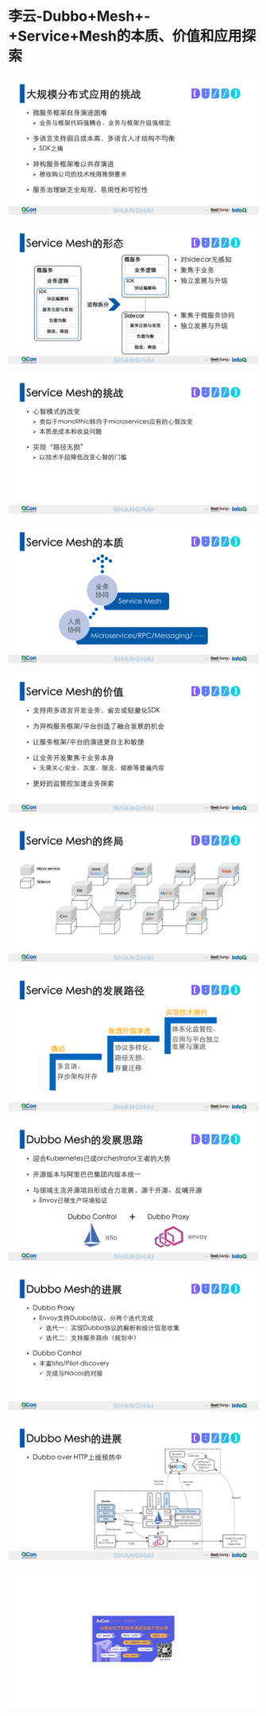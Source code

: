 # 李云-Dubbo+Mesh+-+Service+Mesh的本质、价值和应用探索

![](https://raw.githubusercontent.com/hellojd2018/ms_document/master/Qcon/Qcon_shanghai_2018/images/094706964xBPiYA/201905130947_4.png)


![](https://raw.githubusercontent.com/hellojd2018/ms_document/master/Qcon/Qcon_shanghai_2018/images/094706964xBPiYA/201905130947_5.png)


![](https://raw.githubusercontent.com/hellojd2018/ms_document/master/Qcon/Qcon_shanghai_2018/images/094706964xBPiYA/201905130947_6.png)


![](https://raw.githubusercontent.com/hellojd2018/ms_document/master/Qcon/Qcon_shanghai_2018/images/094706964xBPiYA/201905130947_7.png)


![](https://raw.githubusercontent.com/hellojd2018/ms_document/master/Qcon/Qcon_shanghai_2018/images/094706964xBPiYA/201905130947_8.png)


![](https://raw.githubusercontent.com/hellojd2018/ms_document/master/Qcon/Qcon_shanghai_2018/images/094706964xBPiYA/201905130947_9.png)


![](https://raw.githubusercontent.com/hellojd2018/ms_document/master/Qcon/Qcon_shanghai_2018/images/094706964xBPiYA/201905130947_10.png)


![](https://raw.githubusercontent.com/hellojd2018/ms_document/master/Qcon/Qcon_shanghai_2018/images/094706964xBPiYA/201905130947_11.png)


![](https://raw.githubusercontent.com/hellojd2018/ms_document/master/Qcon/Qcon_shanghai_2018/images/094706964xBPiYA/201905130947_12.png)


![](https://raw.githubusercontent.com/hellojd2018/ms_document/master/Qcon/Qcon_shanghai_2018/images/094706964xBPiYA/201905130947_13.png)


![](https://raw.githubusercontent.com/hellojd2018/ms_document/master/Qcon/Qcon_shanghai_2018/images/094706964xBPiYA/201905130947_14.png)


